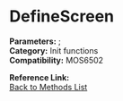 # DefineScreen

**Parameters:** ;  
**Category:** Init functions  
**Compatibility:** MOS6502  

**Reference Link:**  
[Back to Methods List](../../SUMMARY.md)
